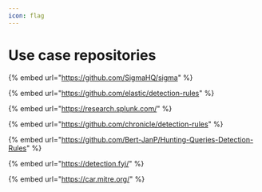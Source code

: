 ```yaml
---
icon: flag
---
```


# Use case repositories

{% embed url="https://github.com/SigmaHQ/sigma" %}

{% embed url="https://github.com/elastic/detection-rules" %}

{% embed url="https://research.splunk.com/" %}

{% embed url="https://github.com/chronicle/detection-rules" %}

{% embed url="https://github.com/Bert-JanP/Hunting-Queries-Detection-Rules" %}

{% embed url="https://detection.fyi/" %}

{% embed url="https://car.mitre.org/" %}
